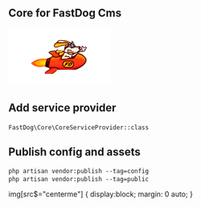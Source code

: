 ## Core for FastDog Cms



![](assets/css/fast-dog.png?style=centerme)



## Add service provider
    
    FastDog\Core\CoreServiceProvider::class
    
## Publish config and assets
    
    php artisan vendor:publish --tag=config
    php artisan vendor:publish --tag=public

img[src$="centerme"] {
  display:block;
  margin: 0 auto;
}
